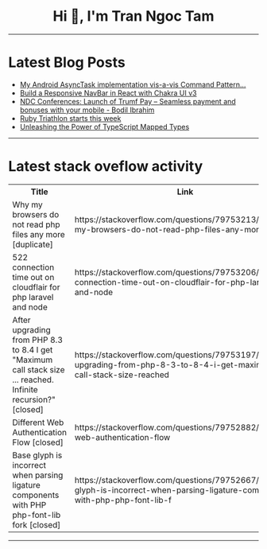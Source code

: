 <h1 align="center">Hi 👋, I'm Tran Ngoc Tam</h1>

---

# Latest Blog Posts 
<!-- BLOG-POST-LIST:START -->
- [My Android AsyncTask implementation vis-a-vis Command Pattern...](https://dev.to/sommukhopadhyay/my-android-asynctask-implementation-vis-a-vis-command-pattern-3g0a)
- [Build a Responsive NavBar in React with Chakra UI v3](https://dev.to/andemosa/build-a-responsive-navbar-in-react-with-chakra-ui-v3-25hb)
- [NDC Conferences: Launch of Trumf Pay – Seamless payment and bonuses with your mobile - Bodil Ibrahim](https://dev.to/scale_youtube/ndc-conferences-launch-of-trumf-pay-seamless-payment-and-bonuses-with-your-mobile-bodil-ibrahim-314f)
- [Ruby Triathlon starts this week](https://dev.to/lucianghinda/ruby-triathlon-starts-this-week-4131)
- [Unleashing the Power of TypeScript Mapped Types](https://dev.to/vjnvisakh/unleashing-the-power-of-typescript-mapped-types-37cn)
<!-- BLOG-POST-LIST:END -->

---

# Latest stack oveflow activity
<table>
  <tr><th>Title</th><th>Link</th></tr>
  <!-- STACKOVERFLOW:START --><tr><td>Why my browsers do not read php files any more [duplicate]</td><td>https://stackoverflow.com/questions/79753213/why-my-browsers-do-not-read-php-files-any-more</td></tr><tr><td>522 connection time out on cloudflair for php laravel and node</td><td>https://stackoverflow.com/questions/79753206/522-connection-time-out-on-cloudflair-for-php-laravel-and-node</td></tr><tr><td>After upgrading from PHP 8.3 to 8.4 I get &quot;Maximum call stack size ... reached. Infinite recursion?&quot; [closed]</td><td>https://stackoverflow.com/questions/79753197/after-upgrading-from-php-8-3-to-8-4-i-get-maximum-call-stack-size-reached</td></tr><tr><td>Different Web Authentication Flow [closed]</td><td>https://stackoverflow.com/questions/79752882/different-web-authentication-flow</td></tr><tr><td>Base glyph is incorrect when parsing ligature components with PHP php-font-lib fork [closed]</td><td>https://stackoverflow.com/questions/79752667/base-glyph-is-incorrect-when-parsing-ligature-components-with-php-php-font-lib-f</td></tr><!-- STACKOVERFLOW:END -->
</table>

---


